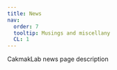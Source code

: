 ```yaml
---
title: News
nav:
  order: 7
  tooltip: Musings and miscellany
  CL: 1
---
```


CakmakLab news page description
